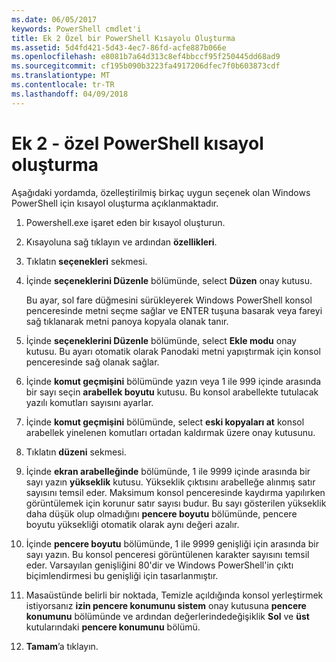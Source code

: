 ```yaml
---
ms.date: 06/05/2017
keywords: PowerShell cmdlet'i
title: Ek 2 Özel bir PowerShell Kısayolu Oluşturma
ms.assetid: 5d4fd421-5d43-4ec7-86fd-acfe887b066e
ms.openlocfilehash: e8081b7a64d313c8ef4bbccf95f250445dd68ad9
ms.sourcegitcommit: cf195b090b3223fa4917206dfec7f0b603873cdf
ms.translationtype: MT
ms.contentlocale: tr-TR
ms.lasthandoff: 04/09/2018
---
```

# <a name="appendix-2---creating-a-custom-powershell-shortcut"></a>Ek 2 - özel PowerShell kısayol oluşturma

Aşağıdaki yordamda, özelleştirilmiş birkaç uygun seçenek olan Windows PowerShell için kısayol oluşturma açıklanmaktadır.

1. Powershell.exe işaret eden bir kısayol oluşturun.

2. Kısayoluna sağ tıklayın ve ardından **özellikleri**.

3. Tıklatın **seçenekleri** sekmesi.

4. İçinde **seçeneklerini Düzenle** bölümünde, select **Düzen** onay kutusu.

    Bu ayar, sol fare düğmesini sürükleyerek Windows PowerShell konsol penceresinde metni seçme sağlar ve ENTER tuşuna basarak veya fareyi sağ tıklanarak metni panoya kopyala olanak tanır.

5. İçinde **seçeneklerini Düzenle** bölümünde, select **Ekle modu** onay kutusu. Bu ayarı otomatik olarak Panodaki metni yapıştırmak için konsol penceresinde sağ olanak sağlar.

6. İçinde **komut geçmişini** bölümünde yazın veya 1 ile 999 içinde arasında bir sayı seçin **arabellek boyutu** kutusu. Bu konsol arabellekte tutulacak yazılı komutları sayısını ayarlar.

7. İçinde **komut geçmişini** bölümünde, select **eski kopyaları at** konsol arabellek yinelenen komutları ortadan kaldırmak üzere onay kutusunu.

8. Tıklatın **düzeni** sekmesi.

9. İçinde **ekran arabelleğinde** bölümünde, 1 ile 9999 içinde arasında bir sayı yazın **yükseklik** kutusu. Yükseklik çıktısını arabelleğe alınmış satır sayısını temsil eder. Maksimum konsol penceresinde kaydırma yapılırken görüntülemek için korunur satır sayısı budur. Bu sayı gösterilen yükseklik daha düşük olup olmadığını **pencere boyutu** bölümünde, pencere boyutu yüksekliği otomatik olarak aynı değeri azalır.

10. İçinde **pencere boyutu** bölümünde, 1 ile 9999 genişliği için arasında bir sayı yazın. Bu konsol penceresi görüntülenen karakter sayısını temsil eder. Varsayılan genişliğini 80'dir ve Windows PowerShell'in çıktı biçimlendirmesi bu genişliği için tasarlanmıştır.

11. Masaüstünde belirli bir noktada, Temizle açıldığında konsol yerleştirmek istiyorsanız **izin pencere konumunu sistem** onay kutusuna **pencere konumunu** bölümünde ve ardından değerlerindedeğişiklik **Sol** ve **üst** kutularındaki **pencere konumunu** bölümü.

12. **Tamam**’a tıklayın.